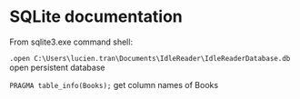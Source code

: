 # SQLite documentation

From sqlite3.exe command shell:

`.open C:\Users\lucien.tran\Documents\IdleReader\IdleReaderDatabase.db` 
open persistent database 


`PRAGMA table_info(Books);`
get column names of Books
